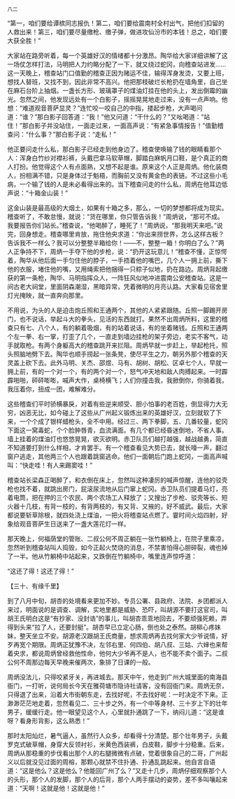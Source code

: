     八二 

   “第一，咱们要给谭槟同志报仇！第二，咱们要给震南村全村出气，把他们扣留的人救出来！第三，咱们要尽量缴枪、缴子弹，做进攻仙汾市的本钱！总之，咱们要大获全胜！”

   大家站在路旁听着，每一个英雄好汉的情绪都十分激昂。陶华给大家详细讲解了这一场仗怎样打法，马明把人力约略分配了一下，就又绕过蛇冈，向稽查站进发……这一天晚上，稽查站门口值勤的稽查正因为赌运不佳，输得浑身发烫，又要上班，想找人替班，又找不到，因此非常不高兴。他把那枝破烂长枪扔在墙角里，自己坐在麻石台阶上抽烟。一盏长方形、玻璃罩子的煤油灯挂在他的头上，发出倒霉的幽光。忽然之间，他发现远处有一个白影子，摇摇晃晃地走过来，没有一点声响。他想：“难道观音菩萨显灵？”连忙咬一咬自己的中指，搂起步枪，大声喝问道：“谁？”那白影子回答道：“我！”他又问道：“干什么的？”又吆喝道：“站住！”那白影子并没站住，一面走过来，一面高声说：“有紧急事情报告！”值勤稽查问：“什么事？”那白影子说：“走私！”

   他正要问走什么私，那白影子已经走到他身边了。稽查使唤输了钱的眼睛看那个人：浑身白竹纱对襟衫裤，头戴巴拿马软草帽，脚踏白麻帆月口鞋，是个真正的商人打扮。他觉得这个人有点面熟，又想不起是谁。原来这个人正是周炳。他化装商人，扮相满不错，只是身体过于魁梧，而胸前又没有黄金色的表链。不过这些小毛病，一个输了钱的人是未必看得出来的。当下稽查问走的什么私，周炳在他耳边低声说：“十箱金山装！”

   这金山装是最高级的大烟土，如果有十箱之多，那么，一切的梦想都将成为现实。稽查听了，不敢怠慢，就说：“货在哪里，你只管告诉我！”周炳说，“那可不成。我要报告你们站长。”稽查说，“他喝醉了，睡死了！”周炳说，“那我明天来吧。”说完，回身想走。稽查哪里肯放，拖住他央求道：“你出来捞世界，怎么这样古板？告诉我不一样么？我可以分整整半箱给你！——不，整整一箱！你明白了么？”两人正争持不下，周炳一手夺下他的步枪，说：“扔开这玩意儿！”稽查不懂，正惊愕着，陶华从他后面一手匀住他的脖子，一手捂着他的嘴巴，几个人一拥上前，撕下他的衣服，堵住他的嘴，又用绳索把他捆得一只粽子似地，扔在路边。周炳背起缴获的第一条枪，陶华、马明指挥众人，一阵狂风似地冲进震南公安稽查站。这是一间古老大祠堂，里面阴森潮湿，黑暗异常，凭着微明的月亮认路。大家看见宿舍里灯光掩映，就一直奔向那里。

   不用说，为头的人是迫击炮丘照和王通两个，其他的人紧紧跟随。丘照一脚踢开房门，也不说话，举起斗大的拳头，见活的东西就打。果然不出周炳所料，这里的稽查只有七、八个人，有的躺着吸烟，有的站着说话，有的坐着赌钱。丘照和王通两个左一拳、右一掌，打歪了几个，一直走到墙边挂枪的架子旁边，老实不客气，动手就取枪。有两个身躯高大的稽查跳开来拦阻。周炳早就一步赶上，举起枪托，照头照脑地劈下去。陶华也顺手捞起一张条凳，使尽平生之力，朝另外那个稽查的天灵盖上砍下去。此外马明、关杰、邵煜、马有、胡树、胡松、区卓七个人，早就一拥上前，有的一个对一个，有的两个对一个，怒气冲天地和敌人肉搏起来。一时霹霹啪啪，砰砰嘭嘭，喊声大作，桌椅横飞；人们你撞击我，我掀倒你，你骑着我，我压着你，扭成一团，难解难分。

   这些稽查们平时骄横暴戾，对着有些逆来顺受、胆小怕事的老百姓，倒显得力大无穷，凶恶无比，如今碰上了这些从广州起义锻炼出来的英雄好汉，立刻就软了下来，一个个成了银样蜡枪头，全不中用。经过三、两下拳脚，五、几番较量，蛇冈下面这一窝毒蛇，个个脸肿唇青，血流满面。有几个都已经昏迷倒地，不省人事。墙上挂着的煤油灯也悠悠晃晃，欲灭欲明。赤卫队员们越打越强，越战越勇，简直不知道要打到什么样相，才肯罢手。有一个稽查看见大势已去，就长嚎一声，翻过窗户逃走，其他两三个人也跟着跳窗逃命。他们一面朝后门跑上蛇冈，一面高声喊叫：“快走哇！有人来踢窦哇！”

   稽查站长梁森正喝醉了，和衣倒在床上，忽然叫这种凄厉的喊声惊醒，连他的驳壳枪也找不着，就跳出房门，屁滚尿流地从后门窜上蛇冈。赤卫队员们提着马灯，亮着电筒，把在押的三个农民、两个农场工人释放了；又搜出了步枪、驳壳等长、短火器十几枝，有背一枝的，有背两枝的，有又背、又掖的，好不威武。最后，大家都说要斩草除根，就四处浇上煤油，一把火将稽查站点燃了。霎时间火焰四射，好象给观音菩萨生日送来了一盏大莲花灯一样。

   那天晚上，何福荫堂的管账、二叔公何不周正躺在一张竹躺椅上，在院子里乘凉，忽然听到稽查站叫人捣毁，如今正起火焚烧的消息，不禁害怕得心胆碎裂，魂也掉了一半。他从竹躺椅中站起来，又跌倒在竹躺椅中，嘴里连声惊呼道：

   “这还了得！这还了得！”

   【三十、有缘千里】

   到了八月中旬，胡杏的处境看来更加不妙。专员公署、县政府、法院、乡团都派人来过，明面说的是调查、调解，实地里都是威胁、恐吓，叫胡源不要打这官司，叫胡王氏明白这是“有抄家、没封诰”的事儿，叫胡杏乖乖地回去，不要顽强死赖，弄得到头来“拉了人，还要封艇”。胡杏早已立定心肠，倒也处之泰然。胡柳心疼妹妹，整天坐立不安。胡源老汉跟胡王氏商量，想求周炳再去找何家大少爷说情，好歹再宽个期限。周炳正犹豫不决，左邻右里、何四伯、胡八叔、三姑、六婶也来帮着央求，都说周炳曾经救他性命，他何大少爷再不是人，也不能不卖个面子。二叔公何不周那边每天早晚来催两次，象排了日课的一般。

   周炳没法儿，只得咬紧牙关，再进城去。那天中午，他走到广州大城里面的南海县衙门，一打听，说何局长今天在雅荷塘市隐诗社请客，没有回衙门来。周炳无奈，只得退了出来，沿着大市街朝东走，去找好呢，不去找好呢：一时决定不下来。正渺渺茫茫地走着，忽然看见二、三十步之外，有一个中等身材、三十岁上下的壮年男子，缓缓行走。他一眼望见这个人，心里就扑通跳了一下，纳闷儿道：“这是谁呀？看身形背影，这么熟悉！”

   那时太阳灿烂，暑气逼人，虽然行人众多，却看得十分清楚。那个壮年男子，头戴罗克式破草帽，身穿大反领衬衫，米黄色西装裤，白皮鞋，脚步十分稳重。后来，周炳从那稳重的步伐看出那个人的右腿微微有点破，觉着很象自己的二哥，广州起义以后就没见过面的周榕，那颗心就禁不住扑通、扑通乱跳起来。他自言自语道：“这是他么？这是他么？他能回广州了么？”又走十几步，周炳仔细观察那个人的头形，那个人的发脚，那个人的后背，那个人两手摆动的姿势，差不多叫嚷起来道：“天啊！这就是他！这就是他！”

